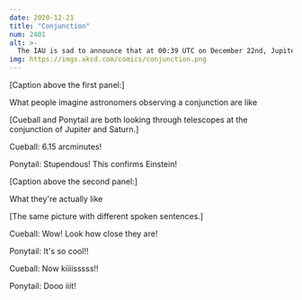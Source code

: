 ```yaml
---
date: 2020-12-21
title: "Conjunction"
num: 2401
alt: >-
  The IAU is sad to announce that at 00:39 UTC on December 22nd, Jupiter and Saturn did unfortunately come into contact, and appear to have blooped together.
img: https://imgs.xkcd.com/comics/conjunction.png
---
```

[Caption above the first panel:]

What people imagine astronomers observing a conjunction are like

[Cueball and Ponytail are both looking through telescopes at the conjunction of Jupiter and Saturn.]

Cueball: 6.15 arcminutes!

Ponytail: Stupendous! This confirms Einstein!

[Caption above the second panel:]

What they're actually like

[The same picture with different spoken sentences.]

Cueball: Wow! Look how close they are!

Ponytail: It's so cool!!

Cueball: Now kiiiisssss!!

Ponytail: Dooo iiit!